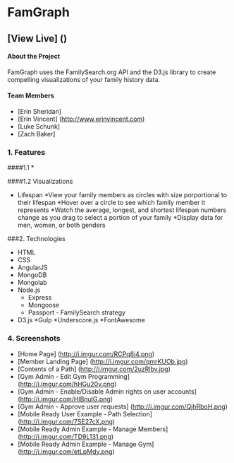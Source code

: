 # FamGraph
## [View Live] ()


#### About the Project

FamGraph uses the FamilySearch.org API and the D3.js library to create compelling visualizations of your family history data.

#### Team Members
* [Erin Sheridan] 
* [Erin Vincent] (http://www.erinvincent.com)
* [Luke Schunk] 
* [Zach Baker] 

### 1. Features
####1.1 
  * 

####1.2 Visualizations
  * Lifespan
   *View your family members as circles with size porportional to their lifespan
   *Hover over a circle to see which family member it represents
   *Watch the average, longest, and shortest lifespan numbers change as you drag to select a portion of your family
   *Display data for men, women, or both genders


###2. Technologies
  * HTML
  * CSS
  * AngularJS
  * MongoDB
  * Mongolab
  * Node.js
    * Express
    * Mongoose
    * Passport - FamilySearch strategy
  * D3.js
  *Gulp
  *Underscore.js
  *FontAwesome


### 4. Screenshots
  * [Home Page] (http://i.imgur.com/RCPq8i4.png)
  * [Member Landing Page] (http://i.imgur.com/qmrKUOb.jpg)
  * [Contents of a Path] (http://i.imgur.com/2uzRlbv.jpg)
  * [Gym Admin - Edit Gym Programming] (http://i.imgur.com/hHGu20v.png)
  * [Gym Admin - Enable/Disable Admin rights on user accounts] (http://i.imgur.com/HlBnulG.png)
  * [Gym Admin - Approve user requests] (http://i.imgur.com/QjhRboH.png)
  * [Mobile Ready User Example - Path Selection] (http://i.imgur.com/7SE27cX.png)
  * [Mobile Ready Admin Example - Manage Members] (http://i.imgur.com/TD9L131.png)
  * [Mobile Ready Admin Example - Manage Gym] (http://i.imgur.com/etLpMdy.png)
